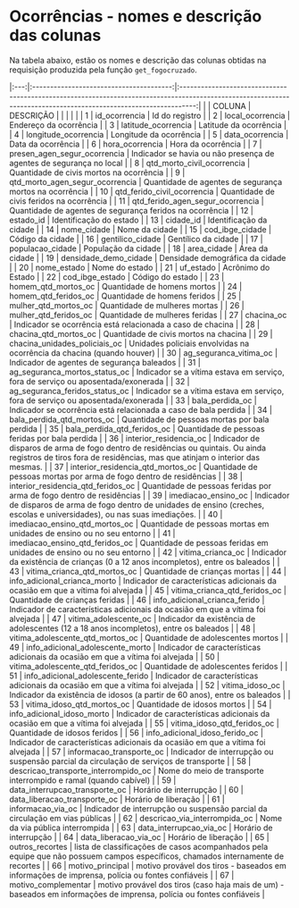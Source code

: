 # Ocorrências - nomes e descrição das colunas

Na tabela abaixo, estão os nomes e descrição das colunas obtidas na requisição produzida pela função `get_fogocruzado`.

|:---:|:---------------------------------------:|:----------------------------------------------------------------------------------------------------------------------------------------------------------------:|
|     |                COLUNA                   |                                                                              DESCRIÇÃO                                                                           |
|     |                                         |                                                                                                                                                                  |
|  1  |            id\_ocorrencia               |                                                                          Id do registro                                                                          |
|  2  |           local\_ocorrencia             |                                                                      Endereço da ocorrência                                                                      |
|  3  |         latitude\_ocorrencia            |                                                                      Latitude da ocorrência                                                                      |
|  4  |         longitude\_ocorrencia           |                                                                     Longitude da ocorrência                                                                      |
|  5  |           data\_ocorrencia              |                                                                        Data da ocorrência                                                                        |
|  6  |           hora\_ocorrencia              |                                                                        Hora da ocorrência                                                                        |
|  7  |    presen\_agen\_segur\_ocorrencia      |                                               Indicador se havia ou não presença de agentes de segurança no local                                                |
|  8  |     qtd\_morto\_civil\_ocorrencia       |                                                             Quantidade de civis mortos na ocorrência                                                             |
|  9  |  qtd\_morto\_agen\_segur\_ocorrencia    |                                                     Quantidade de agentes de segurança mortos na ocorrência                                                      |
| 10  |    qtd\_ferido\_civil\_ocorrencia       |                                                            Quantidade de civis feridos na ocorrência                                                             |
| 11  | qtd\_ferido\_agen\_segur\_ocorrencia    |                                                     Quantidade de agentes de segurança feridos na ocorrência                                                     |
| 12  |              estado\_id                 |                                                                     Identificação do estado                                                                      |
| 13  |              cidade\_id                 |                                                                     Identificação da cidade                                                                      |
| 14  |             nome\_cidade                |                                                                          Nome da cidade                                                                          |
| 15  |           cod\_ibge\_cidade             |                                                                         Código da cidade                                                                         |
| 16  |           gentilico\_cidade             |                                                                       Gentílico da cidade                                                                        |
| 17  |           populacao\_cidade             |                                                                       População da cidade                                                                        |
| 18  |             area\_cidade                |                                                                          Área da cidade                                                                          |
| 19  |        densidade\_demo\_cidade          |                                                                 Densidade demográfica da cidade                                                                  |
| 20  |             nome\_estado                |                                                                          Nome do estado                                                                          |
| 21  |              uf\_estado                 |                                                                        Acrônimo do Estado                                                                        |
| 22  |           cod\_ibge\_estado             |                                                                         Código do estado                                                                         |
| 23  |        homem\_qtd\_mortos\_oc           |                                                                   Quantidade de homens mortos                                                                    |
| 24  |        homem\_qtd\_feridos\_oc          |                                                                   Quantidade de homens feridos                                                                   |
| 25  |        mulher\_qtd\_mortos\_oc          |                                                                  Quantidade de mulheres mortas                                                                   |
| 26  |       mulher\_qtd\_feridos\_oc          |                                                                  Quantidade de mulheres feridas                                                                  |
| 27  |              chacina\_oc                |                                                    Indicador se ocorrência está relacionada a caso de chacina                                                    |
| 28  |       chacina\_qtd\_mortos\_oc          |                                                              Quantidade de civis mortos na chacina                                                               |
| 29  |   chacina\_unidades\_policiais\_oc      |                                              Unidades policiais envolvidas na ocorrência da chacina (quando houver)                                              |
| 30  |       ag\_seguranca\_vitima\_oc         |                                                            Indicador de agentes de segurança baleados                                                            |
| 31  |   ag\_seguranca\_mortos\_status\_oc     |                                         Indicador se a vítima estava em serviço, fora de serviço ou aposentada/exonerada                                         |
| 32  |  ag\_seguranca\_feridos\_status\_oc     |                                         Indicador se a vítima estava em serviço, fora de serviço ou aposentada/exonerada                                         |
| 33  |           bala\_perdida\_oc             |                                                 Indicador se ocorrência está relacionada a caso de bala perdida                                                  |
| 34  |    bala\_perdida\_qtd\_mortos\_oc       |                                                          Quantidade de pessoas mortas por bala perdida                                                           |
| 35  |    bala\_perdida\_qtd\_feridos\_oc      |                                                          Quantidade de pessoas feridas por bala perdida                                                          |
| 36  |       interior\_residencia\_oc          | Indicador de disparos de arma de fogo dentro de residências ou quintais. Ou ainda registros de tiros fora de residências, mas que atinjam o interior das mesmas. |
| 37  |  interior\_residencia\_qtd\_mortos\_oc  |                              Quantidade de pessoas mortas por arma de fogo dentro de residências                                                                 |
| 38  | interior\_residencia\_qtd\_feridos\_oc  |                              Quantidade de pessoas feridas por arma de fogo dentro de residências                                                                |
| 39  |          imediacao\_ensino\_oc          | Indicador de disparos de arma de fogo dentro de unidades de ensino (creches, escolas e universidades), ou nas suas imediações.                                   |
| 40  |   imediacao\_ensino\_qtd\_mortos\_oc    |                              Quantidade de pessoas mortas em unidades de ensino ou no seu entorno                                                                |
| 41  |   imediacao\_ensino\_qtd\_feridos\_oc   |                             Quantidade de pessoas feridas em unidades de ensino ou no seu entorno                                                                |
| 42  |           vitima\_crianca\_oc           |                        Indicador da existência de crianças (0 a 12 anos incompletos), entre os baleados                                                          |
| 43  |    vitima\_crianca\_qtd\_mortos\_oc     |                                                 Quantidade de crianças mortas                                                                                    |
| 44  |     info\_adicional\_crianca\_morto     |                        Indicador de características adicionais da ocasião em que a vítima foi alvejada                                                           |
| 45  |    vitima\_crianca\_qtd\_feridos\_oc    |                                                 Quantidade de crianças feridas                                                                                   |
| 46  |    info\_adicional\_crianca\_ferido     |                        Indicador de características adicionais da ocasião em que a vítima foi alvejada                                                           |
| 47  |         vitima\_adolescente\_oc         |                     Indicador da existência de adolescentes (12 a 18 anos incompletos), entre os baleados                                                        |
| 48  |  vitima\_adolescente\_qtd\_mortos\_oc   |                                               Quantidade de adolescentes mortos                                                                                  |
| 49  |   info\_adicional\_adolescente\_morto   |                        Indicador de características adicionais da ocasião em que a vítima foi alvejada                                                           |
| 50  |  vitima\_adolescente\_qtd\_feridos\_oc  |                                               Quantidade de adolescentes feridos                                                                                 |
| 51  |  info\_adicional\_adolescente\_ferido   |                        Indicador de características adicionais da ocasião em que a vítima foi alvejada                                                           |
| 52  |            vitima\_idoso\_oc            |                           Indicador da existência de idosos (a partir de 60 anos), entre os baleados                                                             |
| 53  |     vitima\_idoso\_qtd\_mortos\_oc      |                                                  Quantidade de idosos mortos                                                                                     |
| 54  |      info\_adicional\_idoso\_morto      |                        Indicador de características adicionais da ocasião em que a vítima foi alvejada                                                           |
| 55  |     vitima\_idoso\_qtd\_feridos\_oc     |                                                  Quantidade de idosos feridos                                                                                    |
| 56  |   info\_adicional\_idoso\_ferido\_oc    |                        Indicador de características adicionais da ocasião em que a vítima foi alvejada                                                           |
| 57  |       informacao\_transporte\_oc        |                     Indicador de interrupção ou suspensão parcial da circulação de serviços de transporte                                                        |
| 58  | descricao\_transporte\_interrompido\_oc |                                Nome do meio de transporte interrompido e ramal (quando cabível)                                                                  |
| 59  |    data\_interrupcao\_transporte\_oc    |                                                     Horário de interrupção                                                                                       |
| 60  |     data\_liberacao\_transporte\_oc     |                                                      Horário de liberação                                                                                        |
| 61  |           informacao\_via\_oc           |                          Indicador de interrupção ou suspensão parcial da circulação em vias públicas                                                            |
| 62  |    descricao\_via\_interrompida\_oc     |                                                Nome da via pública interrompida                                                                                  |
| 63  | data\_interrupcao\_via\_oc              |                                                     Horário de interrupção                                                                                       |
| 64  |  data\_liberacao\_via\_oc               |                                                      Horário de liberação                                                                                        |
| 65  |      outros\_recortes                   | lista de classificações de casos acompanhados pela equipe que não possuem campos específicos, chamados internamente de recortes                                  |
| 66  |     motivo\_principal                   |                  motivo provável dos tiros - baseados em informações de imprensa, polícia ou fontes confiáveis                                                   |
| 67  |    motivo\_complementar                 |      motivo provável dos tiros (caso haja mais de um) - baseados em informações de imprensa, polícia ou fontes confiáveis                                        | 

